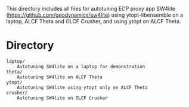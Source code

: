 This directory includes all files for autotuning ECP proxy app SW4lite (https://github.com/geodynamics/sw4lite) using ytopt-libensemble on a laptop, ALCF Theta and OLCF Crusher, and using ytopt on ALCF Theta.

# Directory
```
laptop/	
    Autotuning SW4lite on a laptop for demonstration
theta/
    Autotuning SW4lite on ALCF Theta
ytopt/
    Autotuning SW4lite using ytopt only on ALCF Theta
crusher/	
    Autotuning SW4lite on OLCF Crusher 

```
